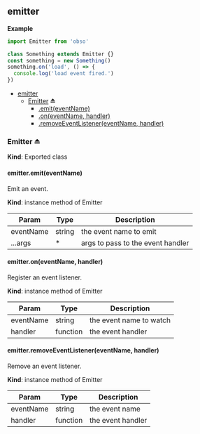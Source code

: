 ## emitter
**Example**  
```js
import Emitter from 'obso'

class Something extends Emitter {}
const something = new Something()
something.on('load', () => {
  console.log('load event fired.')
})
```

* [emitter](#markdown-header-emitter)
    * [Emitter](#markdown-header-emitter) ⏏
        * [.emit(eventName)](#markdown-header-emitteremiteventname)
        * [.on(eventName, handler)](#markdown-header-emitteroneventname-handler)
        * [.removeEventListener(eventName, handler)](#markdown-header-emitterremoveeventlistenereventname-handler)

### Emitter ⏏
**Kind**: Exported class  
#### emitter.emit(eventName)
Emit an event.

**Kind**: instance method of Emitter  

| Param | Type | Description |
| --- | --- | --- |
| eventName | string | the event name to emit |
| ...args | * | args to pass to the event handler |

#### emitter.on(eventName, handler)
Register an event listener.

**Kind**: instance method of Emitter  

| Param | Type | Description |
| --- | --- | --- |
| eventName | string | the event name to watch |
| handler | function | the event handler |

#### emitter.removeEventListener(eventName, handler)
Remove an event listener.

**Kind**: instance method of Emitter  

| Param | Type | Description |
| --- | --- | --- |
| eventName | string | the event name |
| handler | function | the event handler |

